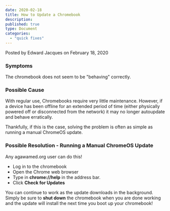 ```yaml
---
date: 2020-02-18
title: How to Update a Chromebook
description:
published: true
type: Document
categories:
  - "quick fixes"
---
```

Posted by Edward Jacques on February 18, 2020

### Symptoms

The chromebook does not seem to be "behaving" correctly.

### Possible Cause

With regular use, Chromebooks require very little maintenance.  However, if a device has been offline for an extended period of time (either physically powered off or disconnected from the network) it may no longer autoupdate and behave erratically. 

Thankfully, if this is the case, solving the problem is often as simple as running a manual ChromeOS update.

### Possible Resolution - Running a Manual ChromeOS Update

Any agawamed.org user can do this!

- Log in to the chromebook
- Open the Chrome web browser
- Type in **chrome://help** in the address bar.
- Click **Check for Updates**

You can continue to work as the update downloads in the background.  Simply be sure to **shut down** the chromebook when you are done working and the update will install the next time you boot up your chromebook!
